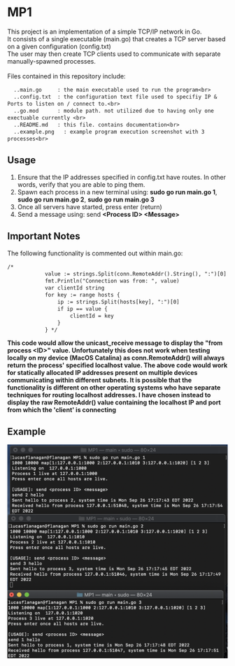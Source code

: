 # MP1

This project is an implementation of a simple TCP/IP network in Go. <br>
It consists of a single executable (main.go) that creates a TCP server based on a given configuration (config.txt)<br>
The user may then create TCP clients used to communicate with separate manually-spawned processes. <br>
<br>
Files contained in this repository include:<br>
```
  ..main.go     : the main executable used to run the program<br>
  ..config.txt  : the configuration text file used to specifiy IP & Ports to listen on / connect to.<br>
  ..go.mod      : module path. not utilized due to having only one exectuable currently <br>
  ..README.md   : this file. contains documentation<br>
  ..example.png   : example program execution screenshot with 3 processes<br>
  ```
 ## Usage
  1. Ensure that the IP addresses specified in config.txt have routes. In other words, verify that you are able to ping them.
  2. Spawn each process in a new terminal using: **sudo go run main.go 1**, **sudo go run main.go 2**, **sudo go run main.go 3**
  3. Once all servers have started, press enter (return)
  4. Send a message using: send **\<Process ID\> \<Message\>**

## Important Notes
The following functionality is commented out within main.go:<br>
```
/*
			value := strings.Split(conn.RemoteAddr().String(), ":")[0]
			fmt.Println("Connection was from: ", value)
			var clientId string
			for key := range hosts {
				ip := strings.Split(hosts[key], ":")[0]
				if ip == value {
					clientId = key
				}
			} */
```

**This code would allow the unicast_receive message to display the "from process \<ID\>" value. Unfortunately this does not work when testing locally on my device (MacOS Catalina) as conn.RemoteAddr() will always return the process' specified localhost value. The above code would work for statically allocated IP addresses present on multiple devices communicating within different subnets. It is possible that the functionality is different on other operating systems who have separate techniques for routing localhost addresses. I have chosen instead to display the raw RemoteAddr() value containing the localhost IP and port from which the 'client' is connecting**

## Example

![Example Image](example.png)
